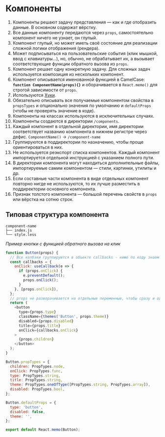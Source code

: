 # Компоненты

1. Компоненты решают задачу представления — как и где отобразить данные. В основном содержат вёрстку.
2. Все данные компоненту передаются через `props`, самостоятельно компонент ничего не узнает, он глупый.
3. Компонент глупый, но может иметь своё состояние для реализации сложной логики отображения (рендера).
4. Может подписываться на пользовательские события (клик мышкой, ввод с клавиатуры...), но, обычно, не обрабатывает их, 
   а вызывает соответствующие функции обратного вызова из `props`.
5. Компонент решает одну конкретную задачу. Для сложных задач используется композиция из нескольких компонент.
6. Компонент описывается именованной функцией в CamelCase: **`function ComponentName(props){}`** и оборачивается в `React.memo()` для строгой зависимости от `props`.
7. Используются [Хуки](https://ru.reactjs.org/docs/hooks-overview.html).
8. Обязательно описывать все получаемые компонентом свойства в `propsTypes` и опционально значения по умолчанию и `defaultProps` (чтобы не проверять значение в коде).
9. Компоненты на классах используются в исключительных случаях. 
10. Компоненты создаются в директории `/components`.
11. Каждый компонент в отдельной директории, имя директории соответствует названию компонента в нижнем регистре через дефис. `ComponentName()` → `/component-name`
12. Группируются в поддиректории по назначению, чтобы проще ориентироваться в них.
13. Не используется реэкспорт списка компонентов. Каждый компонент импортируется отдельной инструкцией с указанием полного пути.
14. В директории компонента могут находиться дополнительные файлы, импортируемые самим компонентом — стили, картинки, утилиты и др.
15. Если составные части компонента в виде отдельных компонент повторно нигде не используются, то их лучше разместить в поддиректории основного компонента.
16. Признак толстого компонента — большой перечень свойств в `props` или вёрстка на сотню строк.

## Типовая структура компонента

```
component-name 
├── index.js
└── style.less
```

*Пример кнопки с функцией обратного вызова на клик*
```js
function Button(props) {
  // Все колбэки группируются в объекте callbacks - ниже по коду знаем от куда функция
  const callbacks = {
    onClick: useCallback(e => {
      if (props.onClick) {
        e.preventDefault();
        props.onClick();
      }
    }, [props.onClick]),
  };
  // props не разворачивается на отдельные переменные, чтобы сразу и однозначно понимать от куда берутся значения
  return (
    <button
      type={props.type}
      className={themes('Button', props.theme)}
      disabled={props.disabled}
      title={props.title}
      onClick={callbacks.onClick}
    >
      {props.children}
    </button>
  );
}

Button.propTypes = {
  children: PropTypes.node,
  onClick: PropTypes.func,
  type: PropTypes.string,
  title: PropTypes.string,
  theme: PropTypes.oneOfType([PropTypes.string, PropTypes.array]),
  disabled: PropTypes.bool,
};

Button.defaultProps = {
  type: 'button',
  disabled: false,
  theme: '',
};

export default React.memo(Button);
```

